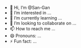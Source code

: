 
- 👋 Hi, I’m @San-Gan
- 👀 I’m interested in ...
- 🌱 I’m currently learning ...
- 💞️ I’m looking to collaborate on ...
- 📫 How to reach me ...
- 😄 Pronouns: ...
- ⚡ Fun fact: ...

<!---
San-Gan/San-Gan is a ✨ special ✨ repository because its `README.md` (this file) appears on your GitHub profile.
You can click the Preview link to take a look at your changes.
--->
